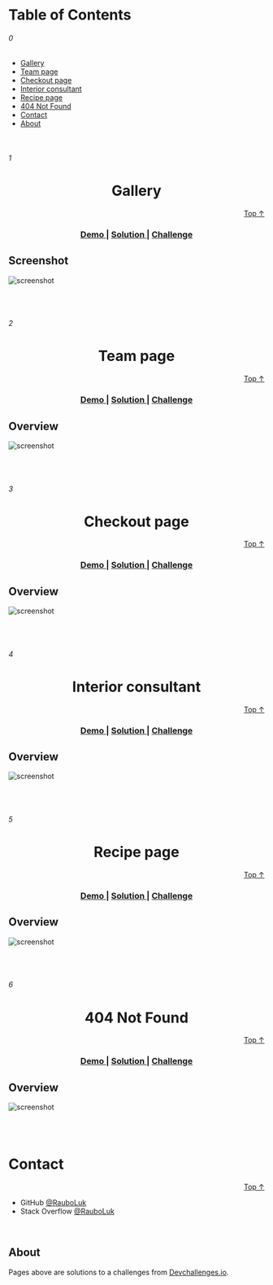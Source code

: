 # Table of Contents

###### 0

- [Gallery](#1)
- [Team page](#2)
- [Checkout page](#3)
- [Interior consultant](#4)
- [Recipe page](#5)
- [404 Not Found](#6)
- [Contact](#Contact)
- [About](#About)

<br />

###### 1

<h1 align="center" id="myTeamPage">Gallery</h1>

<div align="right"><a href="#0">Top ↑</a></div>

<div align="center">
  <h3>
    <a href="https://furtive-flower.surge.sh/">
      Demo
    </a>
    <span> | </span>
    <a href="https://github.com/RauboLuk/devchallenges.io/tree/master/my-gallery-master">
      Solution
    </a>
    <span> | </span>
    <a href="https://devchallenges.io/challenges/gcbWLxG6wdennelX7b8I">
      Challenge
    </a>
  </h3>
</div>

## Screenshot

![screenshot](./assets/2021-04-09_My_gallery.png)

<br /><br />

###### 2

<h1 align="center" id="myTeamPage">Team page</h1>

<div align="right"><a href="#0">Top ↑</a></div>

<div align="center">
  <h3>
    <a href="https://scrawny-ray.surge.sh/">
      Demo
    </a>
    <span> | </span>
    <a href="https://github.com/RauboLuk/devchallenges.io/tree/master/my-team-page-master">
      Solution
    </a>
    <span> | </span>
    <a href="https://devchallenges.io/challenges/hhmesazsqgKXrTkYkt0U">
      Challenge
    </a>
  </h3>
</div>

## Overview

![screenshot](./assets/2021-04-01_My_team_page.png)

<br /><br />

###### 3

<h1 align="center" id="myTeamPage">Checkout page</h1>

<div align="right"><a href="#0">Top ↑</a></div>

<div align="center">
  <h3>
    <a href="https://amused-chain.surge.sh/">
      Demo
    </a>
    <span> | </span>
    <a href="https://github.com/RauboLuk/devchallenges.io/tree/master/checkout-page-master">
      Solution
    </a>
    <span> | </span>
    <a href="https://devchallenges.io/challenges/0J1NxxGhOUYVqihwegfO">
      Challenge
    </a>
  </h3>
</div>

## Overview

![screenshot](./assets/2021-04-13_Checkout_page.png)

<br /><br />

###### 4

<h1 align="center" id="myTeamPage">Interior consultant</h1>

<div align="right"><a href="#0">Top ↑</a></div>

<div align="center">
  <h3>
    <a href="http://uninterested-maid.surge.sh/">
      Demo
    </a>
    <span> | </span>
    <a href="https://github.com/RauboLuk/devchallenges.io/tree/master/interior-consultant-master">
      Solution
    </a>
    <span> | </span>
    <a href="https://devchallenges.io/challenges/Jymh2b2FyebRTUljkNcb">
      Challenge
    </a>
  </h3>
</div>

## Overview

![screenshot](./assets/Screen_Shot_2020-10-12_Interior_consultant.png)

<br /><br />

###### 5

<h1 align="center" id="myTeamPage">Recipe page</h1>

<div align="right"><a href="#0">Top ↑</a></div>

<div align="center">
  <h3>
    <a href="https://cloistered-dust.surge.sh/">
      Demo
    </a>
    <span> | </span>
    <a href="https://github.com/RauboLuk/devchallenges.io/tree/master/recipe-page-master">
      Solution
    </a>
    <span> | </span>
    <a href="https://devchallenges.io/challenges/OEKdUZ6xs0h99C38XVht">
      Challenge
    </a>
  </h3>
</div>

## Overview

![screenshot](./assets/Screenshot_2020-10-11_Recipe_Page.png)

<br /><br />

###### 6

<h1 align="center" id="myTeamPage">404 Not Found</h1>

<div align="right"><a href="#0">Top ↑</a></div>

<div align="center">
  <h3>
    <a href="https://aware-island.surge.sh/">
      Demo
    </a>
    <span> | </span>
    <a href="https://github.com/RauboLuk/devchallenges.io/tree/master/404-not-found-master">
      Solution
    </a>
    <span> | </span>
    <a href="https://devchallenges.io/challenges/wBunSb7FPrIepJZAg0sY">
      Challenge
    </a>
  </h3>
</div>

## Overview

![screenshot](./assets/screencapture-aware-island-surge-sh-2020-10-06-16_08_30.png)

<br /><br />

# Contact

<div align="right"><a href="#0">Top ↑</a></div>

- GitHub [@RauboLuk](https://github.com/RauboLuk)
- Stack Overflow [@RauboLuk](https://stackoverflow.com/users/9185799/rauboluk)

</br>

## About

Pages above are solutions to a challenges from <a href="http://devchallenges.io" target="_blank">Devchallenges.io</a>.

